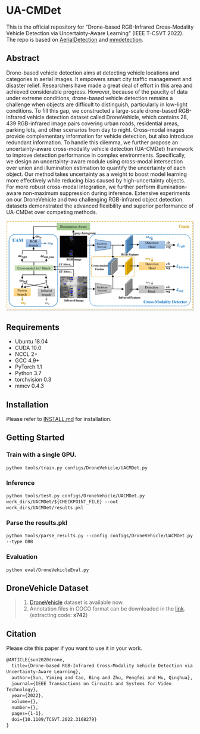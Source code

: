 # UA-CMDet

This is the official repository for “Drone-based RGB-Infrared Cross-Modality Vehicle Detection via Uncertainty-Aware Learning” (IEEE T-CSVT 2022). The repo is based on [AerialDetection](https://github.com/dingjiansw101/AerialDetection) and [mmdetection](https://github.com/open-mmlab/mmdetection).

## Abstract

Drone-based vehicle detection aims at detecting vehicle locations and categories in aerial images. It empowers smart city traffic management and disaster relief. Researchers have made a great deal of effort in this area and achieved considerable progress. However, because of the paucity of data under extreme conditions, drone-based vehicle detection remains a challenge when objects are difficult to distinguish, particularly in low-light conditions. To fill this gap, we constructed a large-scale drone-based RGB-infrared vehicle detection dataset called DroneVehicle, which contains 28, 439 RGB-infrared image pairs covering urban roads, residential areas, parking lots, and other scenarios from day to night. Cross-modal images provide complementary information for vehicle detection, but also introduce redundant information. To handle this dilemma, we further propose an uncertainty-aware cross-modality vehicle detection (UA-CMDet) framework to improve detection performance in complex environments. Specifically, we design an uncertainty-aware module using cross-modal intersection over union and illumination estimation to quantify the uncertainty of each object. Our method takes uncertainty as a weight to boost model learning more effectively while reducing bias caused by high-uncertainty objects. For more robust cross-modal integration, we further perform illumination-aware non-maximum suppression during inference. Extensive experiments on our DroneVehicle and two challenging RGB-infrared object detection datasets demonstrated the advanced flexibility and superior performance of UA-CMDet over competing methods.

![framework](./framework.png)

## Requirements
- Ubuntu 18.04
- CUDA 10.0
- NCCL 2+
- GCC 4.9+
- PyTorch 1.1
- Python 3.7
- torchvision 0.3
- mmcv 0.4.3

## Installation

Please refer to [INSTALL.md](INSTALL.md) for installation.

## Getting Started

### Train with a single GPU. 
```shell
python tools/train.py configs/DroneVehicle/UACMDet.py
```

### Inference

```shell
python tools/test.py configs/DroneVehicle/UACMDet.py work_dirs/UACMDet/${CHECKPOINT_FILE} --out work_dirs/UACMDet/results.pkl
```

### Parse the results.pkl
```
python tools/parse_results.py --config configs/DroneVehicle/UACMDet.py --type OBB
```

### Evaluation
```
python eval/DroneVehicleEval.py
```

## DroneVehicle Dataset

> 1. [DroneVehicle](https://github.com/VisDrone/DroneVehicle) dataset is available now.  
> 2. Annotation files in COCO format can be downloaded in the [link](https://pan.baidu.com/s/1k0WdfqDgwloQn4xfKfmNFA?pwd=x742). (extracting code: **x742**)

## Citation

Please cite this paper if you want to use it in your work.

```
@ARTICLE{sun2020drone,
  title={Drone-based RGB-Infrared Cross-Modality Vehicle Detection via Uncertainty-Aware Learning}, 
  author={Sun, Yiming and Cao, Bing and Zhu, Pengfei and Hu, Qinghua},
  journal={IEEE Transactions on Circuits and Systems for Video Technology}, 
  year={2022},
  volume={},
  number={},
  pages={1-1},
  doi={10.1109/TCSVT.2022.3168279}
}
```
